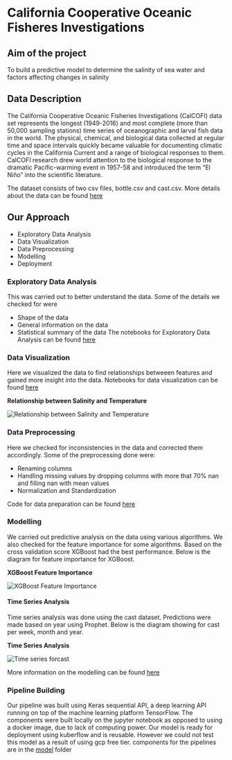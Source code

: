 # California Cooperative Oceanic Fisheres Investigations

## Aim of the project

To build a predictive model to determine the salinity of sea water and factors affecting changes in salinity

## Data Description


The California Cooperative Oceanic Fisheries Investigations (CalCOFI) data set represents the longest (1949-2016) and most complete (more than 50,000 sampling stations) time series of oceanographic and larval fish data in the world. The physical, chemical, and biological data collected at regular time and space intervals quickly became valuable for documenting climatic cycles in the California Current and a range of biological responses to them. CalCOFI research drew world attention to the biological response to the dramatic Pacific-warming event in 1957-58 and introduced the term “El Niño” into the scientific literature.

The dataset consists of two csv files, bottle.csv and cast.csv. More details about the data can be found [here](https://github.com/HamoyeHQ/09-water-salinity/tree/master/data)

## Our Approach

  * Exploratory Data Analysis
  * Data Visualization
  * Data Preprocessing
  * Modelling
  * Deployment
  
### Exploratory Data Analysis
This was carried out to  better understand the data. Some of the details we checked for were 
  * Shape of the data
  * General information on the data
  * Statistical summary of the data
The notebooks for Exploratory Data Analysis can be found [here](https://github.com/HamoyeHQ/09-water-salinity/tree/master/Data%20Visualization%20and%20EDA)
### Data Visualization

Here we visualized the data to find relationships betweeen features and gained more insight into the data. Notebooks for data visualization can be found [here](https://github.com/HamoyeHQ/09-water-salinity/tree/master/Data%20Visualization%20and%20EDA)

**Relationship between Salinity and Temperature**

![Relationship between Salinity and Temperature](https://github.com/Justus-coded/09-water-salinity/blob/master/images/sal%20vs%20temp.jpg)

### Data Preprocessing
Here we checked for inconsistencies in the data and corrected them accordingly. Some of the preprocessing done were:
 * Renaming columns
 * Handling missing values by dropping columns with more that 70% nan and filling nan with mean values
 * Normalization and Standardization
 
 Code for data preparation can be found [here](https://github.com/HamoyeHQ/09-water-salinity/tree/master/data)

### Modelling
We carried out predictive analysis on the data using various algorithms. We also checked for the feature importance for some algorithms. Based on the cross validation score XGBoost had the best performance. Below is the diagram for feature importance for XGBoost.

**XGBoost Feature Importance**

![XGBoost Feature Importance](https://github.com/Justus-coded/09-water-salinity/blob/master/images/Feature%20importance.JPG)

#### Time Series Analysis
Time series analysis was done using the cast dataset. Predictions were made based on year using Prophet. Below is the diagram showing for cast per week, month and year.

**Time Series Analysis**

![Time series forcast](https://github.com/Justus-coded/09-water-salinity/blob/master/images/TS%202.JPG)

More information on the modelling can be found [here](https://github.com/HamoyeHQ/09-water-salinity/tree/master/model)

### Pipeline Building
Our pipeline was built using Keras sequential API, a deep learning API running on top of the machine learning platform TensorFlow. The components were built locally on the jupyter notebook as opposed to using a docker image, due to lack of computing power. Our model is ready for deployment using kuberflow and is reusable. However we could not test this model as a result of using gcp free tier. components for the pipelines are in the [model](https://github.com/HamoyeHQ/09-water-salinity/tree/master/model) folder




